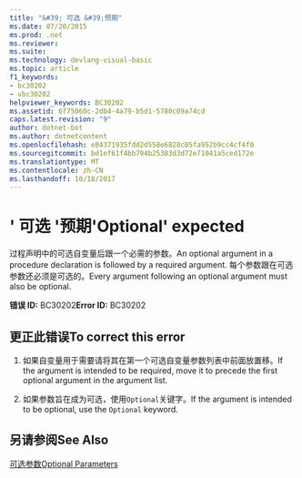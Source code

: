 ```yaml
---
title: "&#39; 可选 &#39;预期"
ms.date: 07/20/2015
ms.prod: .net
ms.reviewer: 
ms.suite: 
ms.technology: devlang-visual-basic
ms.topic: article
f1_keywords:
- bc30202
- vbc30202
helpviewer_keywords: BC30202
ms.assetid: 6f75060c-2db4-4a79-b5d1-5780c09a74cd
caps.latest.revision: "9"
author: dotnet-bot
ms.author: dotnetcontent
ms.openlocfilehash: e84371935fdd2d558e6828c05fa952b9cc4cf4f0
ms.sourcegitcommit: bd1ef61f4bb794b25383d3d72e71041a5ced172e
ms.translationtype: MT
ms.contentlocale: zh-CN
ms.lasthandoff: 10/18/2017
---
```

# <a name="39optional39-expected"></a><span data-ttu-id="c0f6d-102">&#39; 可选 &#39;预期</span><span class="sxs-lookup"><span data-stu-id="c0f6d-102">&#39;Optional&#39; expected</span></span>
<span data-ttu-id="c0f6d-103">过程声明中的可选自变量后跟一个必需的参数。</span><span class="sxs-lookup"><span data-stu-id="c0f6d-103">An optional argument in a procedure declaration is followed by a required argument.</span></span> <span data-ttu-id="c0f6d-104">每个参数跟在可选参数还必须是可选的。</span><span class="sxs-lookup"><span data-stu-id="c0f6d-104">Every argument following an optional argument must also be optional.</span></span>  
  
 <span data-ttu-id="c0f6d-105">**错误 ID:** BC30202</span><span class="sxs-lookup"><span data-stu-id="c0f6d-105">**Error ID:** BC30202</span></span>  
  
## <a name="to-correct-this-error"></a><span data-ttu-id="c0f6d-106">更正此错误</span><span class="sxs-lookup"><span data-stu-id="c0f6d-106">To correct this error</span></span>  
  
1.  <span data-ttu-id="c0f6d-107">如果自变量用于需要请将其在第一个可选自变量参数列表中前面放置移。</span><span class="sxs-lookup"><span data-stu-id="c0f6d-107">If the argument is intended to be required, move it to precede the first optional argument in the argument list.</span></span>  
  
2.  <span data-ttu-id="c0f6d-108">如果参数旨在成为可选，使用`Optional`关键字。</span><span class="sxs-lookup"><span data-stu-id="c0f6d-108">If the argument is intended to be optional, use the `Optional` keyword.</span></span>  
  
## <a name="see-also"></a><span data-ttu-id="c0f6d-109">另请参阅</span><span class="sxs-lookup"><span data-stu-id="c0f6d-109">See Also</span></span>  
 [<span data-ttu-id="c0f6d-110">可选参数</span><span class="sxs-lookup"><span data-stu-id="c0f6d-110">Optional Parameters</span></span>](../../../visual-basic/programming-guide/language-features/procedures/optional-parameters.md)
